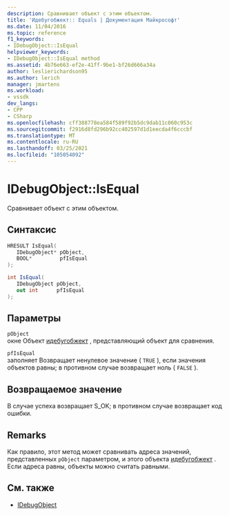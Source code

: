 ```yaml
---
description: Сравнивает объект с этим объектом.
title: 'Идебугобжект:: Equals | Документация Майкрософт'
ms.date: 11/04/2016
ms.topic: reference
f1_keywords:
- IDebugObject::IsEqual
helpviewer_keywords:
- IDebugObject::IsEqual method
ms.assetid: 4b76e663-ef2e-41ff-9be1-bf26d666a34a
author: leslierichardson95
ms.author: lerich
manager: jmartens
ms.workload:
- vssdk
dev_langs:
- CPP
- CSharp
ms.openlocfilehash: cff388778ea584f589f92b5dc9dab11c060c953c
ms.sourcegitcommit: f2916d8fd296b92cc402597d1d1eecda4f6cccbf
ms.translationtype: MT
ms.contentlocale: ru-RU
ms.lasthandoff: 03/25/2021
ms.locfileid: "105054092"
---
```

# <a name="idebugobjectisequal"></a>IDebugObject::IsEqual
Сравнивает объект с этим объектом.

## <a name="syntax"></a>Синтаксис

```cpp
HRESULT IsEqual( 
   IDebugObject* pObject,
   BOOL*         pfIsEqual
);
```

```csharp
int IsEqual(
   IDebugObject pObject,
   out int      pfIsEqual
);
```

## <a name="parameters"></a>Параметры
`pObject`\
окне Объект [идебугобжект](../../../extensibility/debugger/reference/idebugobject.md) , представляющий объект для сравнения.

`pfIsEqual`\
заполняет Возвращает ненулевое значение ( `TRUE` ), если значения объектов равны; в противном случае возвращает ноль ( `FALSE` ).

## <a name="return-value"></a>Возвращаемое значение
 В случае успеха возвращает S_OK; в противном случае возвращает код ошибки.

## <a name="remarks"></a>Remarks
 Как правило, этот метод может сравнивать адреса значений, представленных `pObject` параметром, и этого объекта [идебугобжект](../../../extensibility/debugger/reference/idebugobject.md) . Если адреса равны, объекты можно считать равными.

## <a name="see-also"></a>См. также
- [IDebugObject](../../../extensibility/debugger/reference/idebugobject.md)
